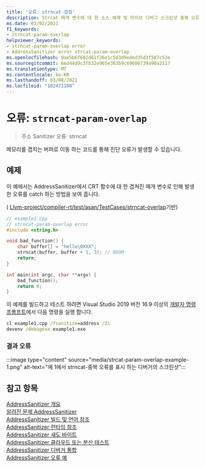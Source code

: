 ```yaml
---
title: '오류: strncat-겹침'
description: Strcat 매개 변수에 대 한 소스 예제 및 라이브 디버그 스크린샷 중복 오류입니다.
ms.date: 03/02/2021
f1_keywords:
- strncat-param-overlap
helpviewer_keywords:
- strncat-param-overlap error
- AddressSanitizer error strcat-param-overlap
ms.openlocfilehash: 9ae5b6f602d61f26e1c5d3d9eded35d3f587c53e
ms.sourcegitcommit: 6ed44d9c3fb32e965e363b9c69686739a90a2117
ms.translationtype: MT
ms.contentlocale: ko-KR
ms.lasthandoff: 03/08/2021
ms.locfileid: "102471108"
---
```

# <a name="error-strncat-param-overlap"></a>오류: `strncat-param-overlap`

> 주소 Sanitizer 오류: strncat

메모리를 겹치는 버퍼로 이동 하는 코드를 통해 진단 오류가 발생할 수 있습니다.

## <a name="example"></a>예제

이 예에서는 AddressSanitizer에서 CRT 함수에 대 한 겹쳐진 매개 변수로 인해 발생 한 오류를 catch 하는 방법을 보여 줍니다.

( [Llvm-project/compiler-rt/test/asan/TestCases/strncat-overlap](https://github.com/llvm/llvm-project/blob/62ec4ac90738a5f2d209ed28c822223e58aaaeb7/compiler-rt/test/asan/TestCases/strncat-overlap.cpp)기반)

```cpp
// example1.cpp
// strncat-param-overlap error
#include <string.h>

void bad_function() {
    char buffer[] = "hello\0XXX";
    strncat(buffer, buffer + 1, 3); // BOOM
    return;
}

int main(int argc, char **argv) {
    bad_function();
    return 0;
}
```

이 예제를 빌드하고 테스트 하려면 Visual Studio 2019 버전 16.9 이상의 [개발자 명령 프롬프트](../build/building-on-the-command-line.md#developer_command_prompt_shortcuts)에서 다음 명령을 실행 합니다.

```cmd
cl example1.cpp /fsanitize=address /Zi
devenv /debugexe example1.exe
```

### <a name="resulting-error"></a>결과 오류

:::image type="content" source="media/strcat-param-overlap-example-1.png" alt-text="예 1에서 strncat-중복 오류를 표시 하는 디버거의 스크린샷":::

## <a name="see-also"></a>참고 항목

[AddressSanitizer 개요](./asan.md)\
[알려진 문제 AddressSanitizer](./asan-known-issues.md)\
[AddressSanitizer 빌드 및 언어 참조](./asan-building.md)\
[AddressSanitizer 런타임 참조](./asan-runtime.md)\
[AddressSanitizer 섀도 바이트](./asan-shadow-bytes.md)\
[AddressSanitizer 클라우드 또는 분산 테스트](./asan-offline-crash-dumps.md)\
[AddressSanitizer 디버거 통합](./asan-debugger-integration.md)\
[AddressSanitizer 오류 예](./asan-error-examples.md)

